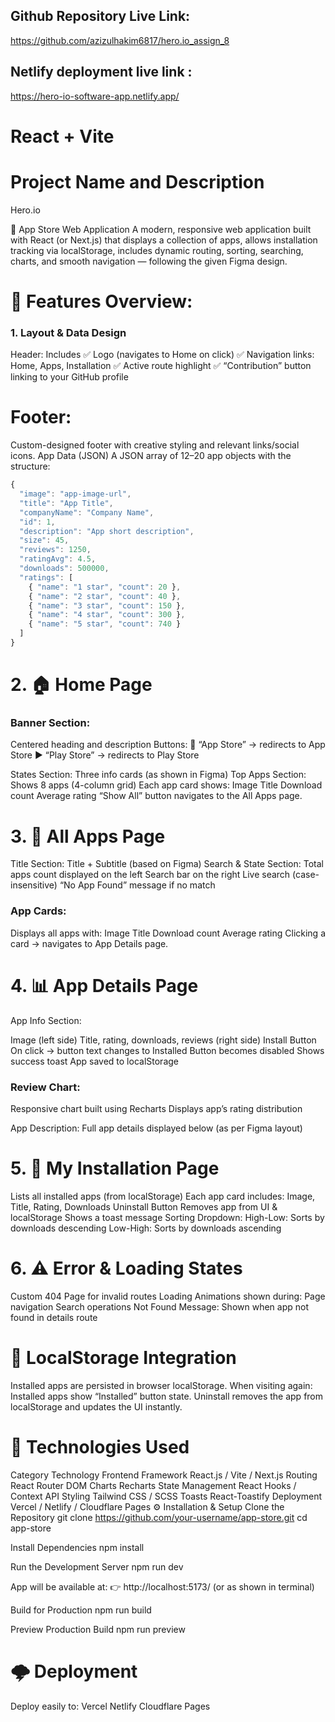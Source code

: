 ## Github Repository Live Link:

https://github.com/azizulhakim6817/hero.io_assign_8

## Netlify deployment live link :

https://hero-io-software-app.netlify.app/

# React + Vite

# Project Name and Description

Hero.io

📱 App Store Web Application
A modern, responsive web application built with React (or Next.js) that displays a collection of apps, allows installation tracking via localStorage, includes dynamic routing, sorting, searching, charts, and smooth navigation — following the given Figma design.

# 🧱 Features Overview:

### 1. Layout & Data Design

Header:
Includes
✅ Logo (navigates to Home on click)
✅ Navigation links: Home, Apps, Installation
✅ Active route highlight
✅ “Contribution” button linking to your GitHub profile

# Footer:

Custom-designed footer with creative styling and relevant links/social icons.
App Data (JSON)
A JSON array of 12–20 app objects with the structure:

```js
{
  "image": "app-image-url",
  "title": "App Title",
  "companyName": "Company Name",
  "id": 1,
  "description": "App short description",
  "size": 45,
  "reviews": 1250,
  "ratingAvg": 4.5,
  "downloads": 500000,
  "ratings": [
    { "name": "1 star", "count": 20 },
    { "name": "2 star", "count": 40 },
    { "name": "3 star", "count": 150 },
    { "name": "4 star", "count": 300 },
    { "name": "5 star", "count": 740 }
  ]
}
```

# 2. 🏠 Home Page

### Banner Section:

Centered heading and description
Buttons:
🏬 “App Store” → redirects to App Store
▶️ “Play Store” → redirects to Play Store

States Section:
Three info cards (as shown in Figma)
Top Apps Section:
Shows 8 apps (4-column grid)
Each app card shows:
Image
Title
Download count
Average rating
“Show All” button navigates to the All Apps page.

# 3. 📱 All Apps Page

Title Section: Title + Subtitle (based on Figma)
Search & State Section:
Total apps count displayed on the left
Search bar on the right
Live search (case-insensitive)
“No App Found” message if no match

### App Cards:

Displays all apps with:
Image
Title
Download count
Average rating
Clicking a card → navigates to App Details page.

# 4. 📊 App Details Page

App Info Section:

Image (left side)
Title, rating, downloads, reviews (right side)
Install Button
On click → button text changes to Installed
Button becomes disabled
Shows success toast
App saved to localStorage

### Review Chart:

Responsive chart built using Recharts
Displays app’s rating distribution

App Description:
Full app details displayed below (as per Figma layout)

# 5. 🧩 My Installation Page

Lists all installed apps (from localStorage)
Each app card includes:
Image, Title, Rating, Downloads
Uninstall Button
Removes app from UI & localStorage
Shows a toast message
Sorting Dropdown:
High-Low: Sorts by downloads descending
Low-High: Sorts by downloads ascending

# 6. ⚠️ Error & Loading States

Custom 404 Page for invalid routes
Loading Animations shown during:
Page navigation
Search operations
Not Found Message: Shown when app not found in details route

# 💾 LocalStorage Integration

Installed apps are persisted in browser localStorage.
When visiting again:
Installed apps show “Installed” button state.
Uninstall removes the app from localStorage and updates the UI instantly.

# 🧰 Technologies Used

Category Technology
Frontend Framework React.js / Vite / Next.js
Routing React Router DOM
Charts Recharts
State Management React Hooks / Context API
Styling Tailwind CSS / SCSS
Toasts React-Toastify
Deployment Vercel / Netlify / Cloudflare Pages
⚙️ Installation & Setup
Clone the Repository
git clone https://github.com/your-username/app-store.git
cd app-store

Install Dependencies
npm install

Run the Development Server
npm run dev

App will be available at:
👉 http://localhost:5173/ (or as shown in terminal)

Build for Production
npm run build

Preview Production Build
npm run preview

# 🌩 Deployment

Deploy easily to:
Vercel
Netlify
Cloudflare Pages
